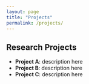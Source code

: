```yaml
---
layout: page
title: "Projects"
permalink: /projects/
---
```


## Research Projects

- **Project A**: description here  
- **Project B**: description here  
- **Project C**: description here  
